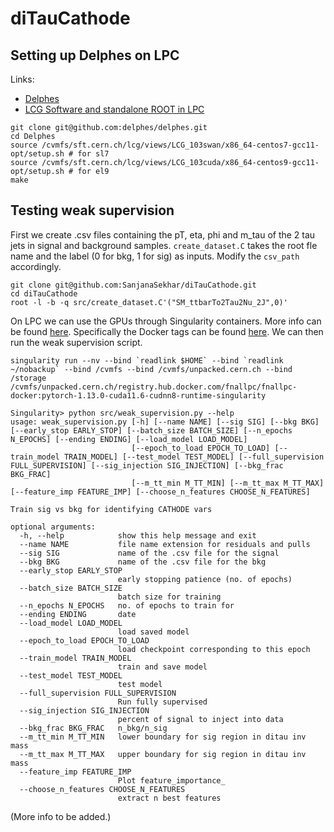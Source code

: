 # diTauCathode

## Setting up Delphes on LPC

Links:
* [Delphes](https://github.com/delphes/delphes/tree/master)
* [LCG Software and standalone ROOT in LPC](https://uscms.org/uscms_at_work/computing/setup/setup_software.shtml#lcgsoft)

```
git clone git@github.com:delphes/delphes.git
cd Delphes
source /cvmfs/sft.cern.ch/lcg/views/LCG_103swan/x86_64-centos7-gcc11-opt/setup.sh # for sl7
source /cvmfs/sft.cern.ch/lcg/views/LCG_103cuda/x86_64-centos9-gcc11-opt/setup.sh # for el9
make
```

## Testing weak supervision

First we create .csv files containing the pT, eta, phi and m_tau of the 2 tau jets in signal and background samples. `create_dataset.C` takes the root fle name and the label (0 for bkg, 1 for sig) as inputs. Modify the `csv_path` accordingly.
```
git clone git@github.com:SanjanaSekhar/diTauCathode.git
cd diTauCathode
root -l -b -q src/create_dataset.C'("SM_ttbarTo2Tau2Nu_2J",0)'
```
On LPC we can use the GPUs through Singularity containers. More info can be found [here](https://uscms.org/uscms_at_work/computing/setup/gpu.shtml). Specifically the Docker tags can be found [here](https://hub.docker.com/r/fnallpc/fnallpc-docker/tags). We can then run the weak supervision script.
```
singularity run --nv --bind `readlink $HOME` --bind `readlink ~/nobackup` --bind /cvmfs --bind /cvmfs/unpacked.cern.ch --bind /storage /cvmfs/unpacked.cern.ch/registry.hub.docker.com/fnallpc/fnallpc-docker:pytorch-1.13.0-cuda11.6-cudnn8-runtime-singularity

Singularity> python src/weak_supervision.py --help
usage: weak_supervision.py [-h] [--name NAME] [--sig SIG] [--bkg BKG] [--early_stop EARLY_STOP] [--batch_size BATCH_SIZE] [--n_epochs N_EPOCHS] [--ending ENDING] [--load_model LOAD_MODEL]
                           [--epoch_to_load EPOCH_TO_LOAD] [--train_model TRAIN_MODEL] [--test_model TEST_MODEL] [--full_supervision FULL_SUPERVISION] [--sig_injection SIG_INJECTION] [--bkg_frac BKG_FRAC]
                           [--m_tt_min M_TT_MIN] [--m_tt_max M_TT_MAX] [--feature_imp FEATURE_IMP] [--choose_n_features CHOOSE_N_FEATURES]

Train sig vs bkg for identifying CATHODE vars

optional arguments:
  -h, --help            show this help message and exit
  --name NAME           file name extension for residuals and pulls
  --sig SIG             name of the .csv file for the signal
  --bkg BKG             name of the .csv file for the bkg
  --early_stop EARLY_STOP
                        early stopping patience (no. of epochs)
  --batch_size BATCH_SIZE
                        batch size for training
  --n_epochs N_EPOCHS   no. of epochs to train for
  --ending ENDING       date
  --load_model LOAD_MODEL
                        load saved model
  --epoch_to_load EPOCH_TO_LOAD
                        load checkpoint corresponding to this epoch
  --train_model TRAIN_MODEL
                        train and save model
  --test_model TEST_MODEL
                        test model
  --full_supervision FULL_SUPERVISION
                        Run fully supervised
  --sig_injection SIG_INJECTION
                        percent of signal to inject into data
  --bkg_frac BKG_FRAC   n_bkg/n_sig
  --m_tt_min M_TT_MIN   lower boundary for sig region in ditau inv mass
  --m_tt_max M_TT_MAX   upper boundary for sig region in ditau inv mass
  --feature_imp FEATURE_IMP
                        Plot feature_importance_
  --choose_n_features CHOOSE_N_FEATURES
                        extract n best features
```
(More info to be added.)

